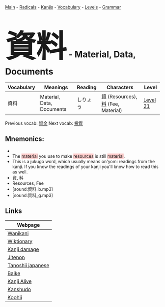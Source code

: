 <style> bigfont {font-size: 100px}</style>
[Main](../README.md) -
[Radicals](../radicals.md) -
[Kanjis](../kanjis.md) -
[Vocabulary](../vocabulary.md) -
[Levels](../levels.md) -
[Grammar](../grammar.md)
# <bigfont> 資料</bigfont> - Material, Data, Documents 

| Vocabulary | Meanings | Reading | Characters | Level |
| --- | --- | --- | --- | --- |
| 資料 | Material, Data, Documents | しりょう |  [資](../kanjis/資.md) (Resources), [料](../kanjis/料.md) (Fee, Material) | [Level 21](../levels/wk_level21.md) |

Previous vocab: [資金](資金.md) Next vocab: [投資](投資.md) 

## Mnemonics:

* 
* The <span style="background-color:#ffcccb"> material</span> you use to make <span style="background-color:#ffcccb"> resources</span> is still <span style="background-color:#ffcccb"> material</span>.
* This is a jukugo word, which usually means on'yomi readings from the kanji. If you know the readings of your kanji you'll know how to read this as well.
* 資, 料
* Resources, Fee
* [sound:資料_b.mp3]
* [sound:資料_g.mp3]


## Links 

| Webpage |
| --- |
| [Wanikani          ](https://www.wanikani.com/kanji/資料) |
| [Wiktionary        ](https://en.wiktionary.org/wiki/資料) |
| [Kanji damage      ](http://www.kanjidamage.com/kanji/search?utf8=✓&q=資料) |
| [Jitenon           ](https://jitenon.com/kanji/資料) |
| [Tanoshii japanese ](https://www.tanoshiijapanese.com/dictionary/kanji.cfm?k=資料) |
| [Baike             ](https://baike.baidu.com/item/資料) |
| [Kanji Alive       ](https://app.kanjialive.com/資料) |
| [Kanshudo          ](https://www.kanshudo.com/searchmn?q=資料) |
| [Koohii            ](https://kanji.koohii.com/study/kanji/資料) |

